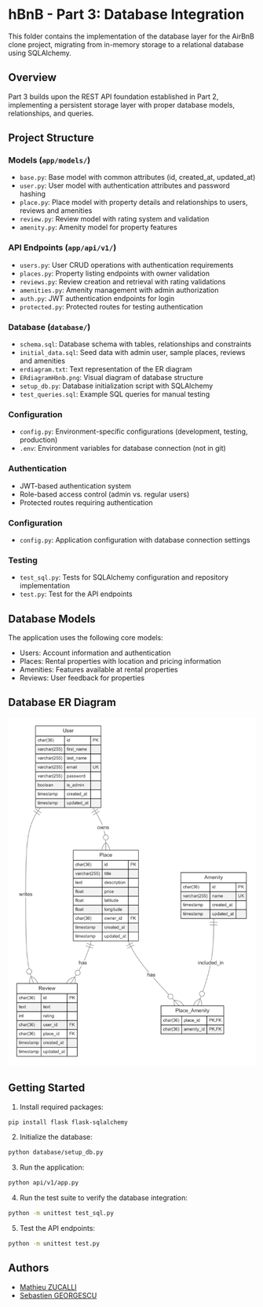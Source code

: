 # hBnB - Part 3: Database Integration

This folder contains the implementation of the database layer for the AirBnB clone project, migrating from in-memory storage to a relational database using SQLAlchemy.

## Overview

Part 3 builds upon the REST API foundation established in Part 2, implementing a persistent storage layer with proper database models, relationships, and queries.

## Project Structure

### Models (`app/models/`)
- `base.py`: Base model with common attributes (id, created_at, updated_at)
- `user.py`: User model with authentication attributes and password hashing
- `place.py`: Place model with property details and relationships to users, reviews and amenities
- `review.py`: Review model with rating system and validation
- `amenity.py`: Amenity model for property features

### API Endpoints (`app/api/v1/`)
- `users.py`: User CRUD operations with authentication requirements
- `places.py`: Property listing endpoints with owner validation
- `reviews.py`: Review creation and retrieval with rating validations
- `amenities.py`: Amenity management with admin authorization
- `auth.py`: JWT authentication endpoints for login
- `protected.py`: Protected routes for testing authentication

### Database (`database/`)
- `schema.sql`: Database schema with tables, relationships and constraints
- `initial_data.sql`: Seed data with admin user, sample places, reviews and amenities
- `erdiagram.txt`: Text representation of the ER diagram
- `ERdiagramHbnb.png`: Visual diagram of database structure
- `setup_db.py`: Database initialization script with SQLAlchemy
- `test_queries.sql`: Example SQL queries for manual testing

### Configuration
- `config.py`: Environment-specific configurations (development, testing, production)
- `.env`: Environment variables for database connection (not in git)

### Authentication
- JWT-based authentication system
- Role-based access control (admin vs. regular users)
- Protected routes requiring authentication

### Configuration
- `config.py`: Application configuration with database connection settings

### Testing
- `test_sql.py`: Tests for SQLAlchemy configuration and repository implementation
- `test.py`: Test for the API endpoints

## Database Models

The application uses the following core models:
- Users: Account information and authentication
- Places: Rental properties with location and pricing information
- Amenities: Features available at rental properties
- Reviews: User feedback for properties

## Database ER Diagram

![AirBnB Database ER Diagram](/part3/database/ERdiagramHbnb.png)

## Getting Started

1. Install required packages:
```bash
pip install flask flask-sqlalchemy
```

2. Initialize the database:
```bash
python database/setup_db.py
```

3. Run the application:
```bash
python api/v1/app.py
```

4. Run the test suite to verify the database integration:
```bash
python -m unittest test_sql.py
```

5. Test the API endpoints:
```bash
python -m unittest test.py
```

## Authors
- [Mathieu ZUCALLI](github.com/matzuc2)
- [Sebastien GEORGESCU](github.com/sebgrgs)